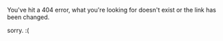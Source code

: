 You've hit a 404 error, what you're looking for doesn't exist or the link has been changed.

sorry. :(
